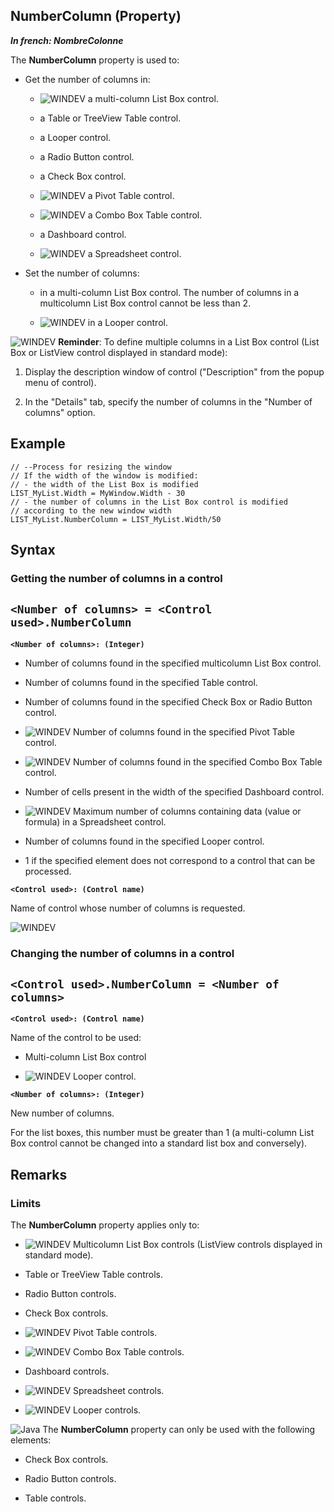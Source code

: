 


## NumberColumn (Property)

***In french: NombreColonne***
	



<a name="XUse"></a>
<a name="Use"></a>
<a name="description"></a>
The **NumberColumn** property is used to:

- Get the number of columns in:

	- ![WINDEV](https://doc.pcsoft.fr/ext/images/us/WD.png) a multi-column List Box control.

	- a Table or TreeView Table control. 

	- a Looper control.

	- a Radio Button control.

	- a Check Box control. 

	- ![WINDEV](https://doc.pcsoft.fr/ext/images/us/WD.png) a Pivot Table control.

	- ![WINDEV](https://doc.pcsoft.fr/ext/images/us/WD.png) a Combo Box Table control.

	- a Dashboard control.

	- ![WINDEV](https://doc.pcsoft.fr/ext/images/us/WD.png) a Spreadsheet control. 




- Set the number of columns: 

	- in a multi-column List Box control. The number of columns in a multicolumn List Box control cannot be less than 2.

	- ![WINDEV](https://doc.pcsoft.fr/ext/images/us/WD.png) in a Looper control.







![WINDEV](https://doc.pcsoft.fr/ext/images/us/WD.png) **Reminder**: To define multiple columns in a List Box control (List Box or ListView control displayed in standard mode):

1. Display the description window of control ("Description" from the popup menu of control).

2. In the "Details" tab, specify the number of columns in the "Number of columns" option.





<a name="Example1"></a>
<a name="sample_code"></a>

## Example


```wl
// --Process for resizing the window
// If the width of the window is modified:
// - the width of the List Box is modified
LIST_MyList.Width = MyWindow.Width - 30
// - the number of columns in the List Box control is modified
// according to the new window width
LIST_MyList.NumberColumn = LIST_MyList.Width/50
```

<a name="XSYNTAX"></a>
<a name="SYNTAX1"></a>

## Syntax

### Getting the number of columns in a control

`<Number of columns> = <Control used>.NumberColumn`
---

**`<Number of columns>: (Integer)`**



- Number of columns found in the specified multicolumn List Box control.

- Number of columns found in the specified Table control.

- Number of columns found in the specified Check Box or Radio Button control.

- ![WINDEV](https://doc.pcsoft.fr/ext/images/us/WD.png) Number of columns found in the specified Pivot Table control.

- ![WINDEV](https://doc.pcsoft.fr/ext/images/us/WD.png) Number of columns found in the specified Combo Box Table control.

- Number of cells present in the width of the specified Dashboard control.

- ![WINDEV](https://doc.pcsoft.fr/ext/images/us/WD.png) Maximum number of columns containing data (value or formula) in a Spreadsheet control. 

- Number of columns found in the specified Looper control. 

- 1 if the specified element does not correspond to a control that can be processed.




**`<Control used>: (Control name)`**

Name of control whose number of columns is requested.  


<a name="SYNTAX2"></a>
![WINDEV](https://doc.pcsoft.fr/ext/images/us/WD.png) 
### Changing the number of columns in a control

`<Control used>.NumberColumn = <Number of columns>`
---

**`<Control used>: (Control name)`**

Name of the control to be used: 

- Multi-column List Box control

- ![WINDEV](https://doc.pcsoft.fr/ext/images/us/WD.png) Looper control.




**`<Number of columns>: (Integer)`**

New number of columns. 

For the list boxes, this number must be greater than 1 (a multi-column List Box control cannot be changed into a standard list box and conversely).  



<a name="NOTE0"></a>
<a name="NOTE0_1"></a>

## Remarks


### Limits
<a name="limits_ELTPARAGRAPHE000150"></a>

The **NumberColumn** property applies only to:

- ![WINDEV](https://doc.pcsoft.fr/ext/images/us/WD.png) Multicolumn List Box controls (ListView controls displayed in standard mode).

- Table or TreeView Table controls. 

- Radio Button controls.

- Check Box controls.

- ![WINDEV](https://doc.pcsoft.fr/ext/images/us/WD.png) Pivot Table controls.

- ![WINDEV](https://doc.pcsoft.fr/ext/images/us/WD.png) Combo Box Table controls.

- Dashboard controls.

- ![WINDEV](https://doc.pcsoft.fr/ext/images/us/WD.png) Spreadsheet controls.

- ![WINDEV](https://doc.pcsoft.fr/ext/images/us/WD.png) Looper controls.




![Java](https://doc.pcsoft.fr/ext/images/us/JAVA.png) The **NumberColumn** property can only be used with the following elements:

- Check Box controls.

- Radio Button controls.

- Table controls.





